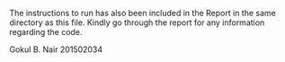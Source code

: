 The instructions to run has also been included in the Report in the same directory as this file. Kindly go through the report for any information regarding the code.

Gokul B. Nair
201502034
